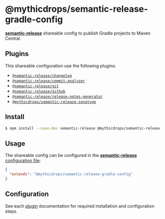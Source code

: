 # @mythicdrops/semantic-release-gradle-config

[**semantic-release**](https://github.com/semantic-release/semantic-release) shareable config to publish Gradle projects to Maven Central.

## Plugins

This shareable configuration use the following plugins:

- [`@semantic-release/changelog`](https://github.com/semantic-release/changelog)
- [`@semantic-release/commit-analyzer`](https://github.com/semantic-release/commit-analyzer)
- [`@semantic-release/git`](https://github.com/semantic-release/git)
- [`@semantic-release/github`](https://github.com/semantic-release/github)
- [`@semantic-release/release-notes-generator`](https://github.com/semantic-release/release-notes-generator)
- [`@mythicdrops/semantic-release-sonatype`](https://github.com/MythicDrops/semantic-release-sonatype)

## Install

```bash
$ npm install --save-dev semantic-release @mythicdrops/semantic-release-gradle-config
```

## Usage

The shareable config can be configured in the [**semantic-release** configuration file](https://github.com/semantic-release/semantic-release/blob/master/docs/usage/configuration.md#configuration):

```json
{
  "extends": "@mythicdrops/semantic-release-gradle-config"
}
```

## Configuration

See each [plugin](#plugins) documentation for required installation and configuration steps.
